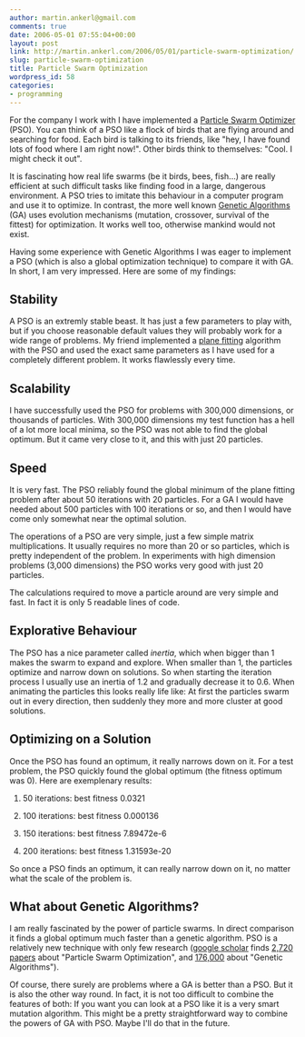 ```yaml
---
author: martin.ankerl@gmail.com
comments: true
date: 2006-05-01 07:55:04+00:00
layout: post
link: http://martin.ankerl.com/2006/05/01/particle-swarm-optimization/
slug: particle-swarm-optimization
title: Particle Swarm Optimization
wordpress_id: 58
categories:
- programming
---
```


For the company I work with I have implemented a [Particle Swarm Optimizer](http://en.wikipedia.org/wiki/Particle_swarm_optimization) (PSO). You can think of a PSO like a flock of birds that are flying around and searching for food. Each bird is talking to its friends, like "hey, I have found lots of food where I am right now!". Other birds think to themselves: "Cool. I might check it out".
<!-- more -->
It is fascinating how real life swarms (be it birds, bees, fish...) are really efficient at such difficult tasks like finding food in a large, dangerous environment. A PSO tries to imitate this behaviour in a computer program and use it to optimize. In contrast, the more well known [Genetic Algorithms](http://en.wikipedia.org/wiki/Genetic_algorithm) (GA) uses evolution mechanisms (mutation, crossover, survival of the fittest) for optimization. It works well too, otherwise mankind would not exist.

Having some experience with Genetic Algorithms I was eager to implement a PSO (which is also a global optimization technique) to compare it with GA. In short, I am very impressed. Here are some of my findings:




## Stability


A PSO is an extremly stable beast. It has just a few parameters to play with, but if you choose reasonable default values they will probably work for a wide range of problems. My friend implemented a [plane fitting](http://www.mathworks.com/products/statistics/demos.html?file=/products/demos/shipping/stats/orthoregdemo.html) algorithm with the PSO and used the exact same parameters as I have used for a completely different problem. It works flawlessly every time.



## Scalability


I have successfully used the PSO for problems with 300,000 dimensions, or thousands of particles. With 300,000 dimensions my test function has a hell of a lot more local minima, so the PSO was not able to find the global optimum. But it came very close to it, and this with just 20 particles.



## Speed


It is very fast. The PSO reliably found the global minimum of the plane fitting problem after about 50 iterations with 20 particles. For a GA I would have needed about 500 particles with 100 iterations or so, and then I would have come only somewhat near the optimal solution.

The operations of a PSO are very simple, just a few simple matrix multiplications. It usually requires no more than 20 or so particles, which is pretty independent of the problem. In experiments with high dimension problems (3,000 dimensions) the PSO works very good with just 20 particles.

The calculations required to move a particle around are very simple and fast. In fact it is only 5 readable lines of code.



## Explorative Behaviour


The PSO has a nice parameter called _inertia_, which when bigger than 1 makes the swarm to expand and explore. When smaller than 1, the particles optimize and narrow down on solutions. So when starting the iteration process I usually use an inertia of 1.2 and gradually decrease it to 0.6. When animating the particles this looks really life like: At first the particles swarm out in every direction, then suddenly they more and more cluster at good solutions.



## Optimizing on a Solution


Once the PSO has found an optimum, it really narrows down on it. For a test problem, the PSO quickly found the global optimum (the fitness optimum was 0). Here are exemplenary results:




  1. 50 iterations: best fitness 0.0321

  2. 100 iterations: best fitness 0.000136

  3. 150 iterations: best fitness 7.89472e-6

  4. 200 iterations: best fitness 1.31593e-20

So once a PSO finds an optimum, it can really narrow down on it, no matter what the scale of the problem is.



## What about Genetic Algorithms?


I am really fascinated by the power of particle swarms. In direct comparison it finds a global optimum much faster than a genetic algorithm. PSO is a relatively new technique with only few research ([google scholar](http://scholar.google.at/) finds [2,720 papers](http://scholar.google.at/scholar?hl=en&lr=&q=%22Particle+Swarm+Optimization%22&btnG=Search) about "Particle Swarm Optimization", and [176,000](http://scholar.google.at/scholar?hl=en&lr=&q=%22genetic+algorithms%22&btnG=Search) about "Genetic Algorithms").

Of course, there surely are problems where a GA is better than a PSO. But it is also the other way round. In fact, it is not too difficult to combine the features of both: If you want you can look at a PSO like it is a very smart mutation algorithm. This might be a pretty straightforward way to combine the powers of GA with PSO. Maybe I'll do that in the future.
